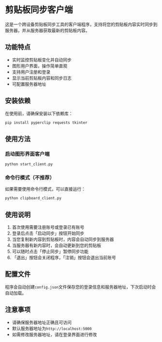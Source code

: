 # 剪贴板同步客户端

这是一个跨设备剪贴板同步工具的客户端程序，支持将您的剪贴板内容实时同步到服务器，并从服务器获取最新的剪贴板内容。

## 功能特点

- 实时监控剪贴板变化并自动同步
- 图形用户界面，操作简单直观
- 支持用户注册和登录
- 显示当前剪贴板内容和同步日志
- 可配置服务器地址

## 安装依赖

在使用前，请确保安装以下依赖库：

```bash
pip install pyperclip requests tkinter
```

## 使用方法

### 启动图形界面客户端

```bash
python start_client.py
```

### 命令行模式（不推荐）

如果需要使用命令行模式，可以直接运行：

```bash
python clipboard_client.py
```

## 使用说明

1. 首次使用需要注册账号或登录已有账号
2. 登录后点击「启动同步」按钮开始同步
3. 当您复制新内容到剪贴板时，内容会自动同步到服务器
4. 当服务器有新内容时，会自动更新到您的剪贴板
5. 可以随时点击「停止同步」暂停同步功能
6. 「退出」按钮会关闭程序，「注销」按钮会退出当前账号

## 配置文件

程序会自动创建`config.json`文件保存您的登录信息和服务器地址，下次启动时会自动加载。

## 注意事项

- 请确保服务器地址正确且可访问
- 默认服务器地址为`http://localhost:5000`
- 如需修改服务器地址，请在登录界面进行修改